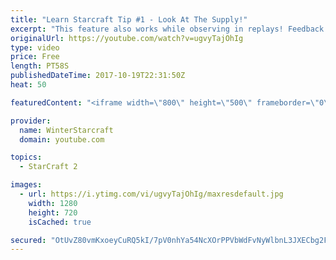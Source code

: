 ```yaml
---
title: "Learn Starcraft Tip #1 - Look At The Supply!"
excerpt: "This feature also works while observing in replays! Feedback and tip suggestions are appreciated :)"
originalUrl: https://youtube.com/watch?v=ugvyTajOhIg
type: video
price: Free
length: PT58S
publishedDateTime: 2017-10-19T22:31:50Z
heat: 50

featuredContent: "<iframe width=\"800\" height=\"500\" frameborder=\"0\" src=\"https://www.youtube.com/embed/ugvyTajOhIg\" allow=\"accelerometer; autoplay; encrypted-media; gyroscope; picture-in-picture\" allowfullscreen></iframe>"

provider:
  name: WinterStarcraft
  domain: youtube.com

topics:
  - StarCraft 2

images:
  - url: https://i.ytimg.com/vi/ugvyTajOhIg/maxresdefault.jpg
    width: 1280
    height: 720
    isCached: true

secured: "OtUvZ80vmKxoeyCuRQ5kI/7pV0nhYa54NcXOrPPVbWdFvNyWlbnL3JXECbg2FGG8gLTsvGDDhUYmPT1nqpZnNJXtCeLcP7VFXnyoihNKaN+n5tEYin3AGI21tx5eqMvy5MWRdPNBDL0AesjR0CNA7v/59JzPy/0Bpn7ZrmKpluWESraOo/wgj5LfwfIhp9eSnGZsAlysdF6X8vHeXYhRRs0CakiL+d/rqlitenOFiia00SoN0GnwVRhwb+CYoZj7MY0YLZXVykPX2L0IhU78KaMT+cipuEIo5JzXHvvpnkdcidzbbcBf8eJS1JoyhYRN0fYuUQgsli7n4JLGtPHf0D9je2A8CqVqKOYeHekM6izu7hOBX3baLQrO/5Qibv4pTDyYhk+UlveQ0RBKnDbwG/B6hwvsx+JIfDgmgKYw5rY=;kEFgPhl8zjYDLgFBoa1sgw=="
---
```


